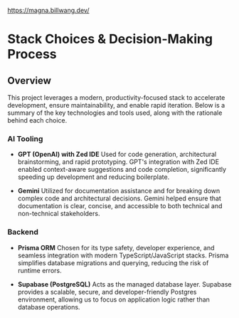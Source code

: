 https://magna.billwang.dev/
# Stack Choices & Decision-Making Process

## Overview

This project leverages a modern, productivity-focused stack to accelerate development, ensure maintainability, and enable rapid iteration. Below is a summary of the key technologies and tools used, along with the rationale behind each choice.

### AI Tooling

- **GPT (OpenAI) with Zed IDE**
  Used for code generation, architectural brainstorming, and rapid prototyping. GPT's integration with Zed IDE enabled context-aware suggestions and code completion, significantly speeding up development and reducing boilerplate.

- **Gemini**
  Utilized for documentation assistance and for breaking down complex code and architectural decisions. Gemini helped ensure that documentation is clear, concise, and accessible to both technical and non-technical stakeholders.

### Backend

- **Prisma ORM**
  Chosen for its type safety, developer experience, and seamless integration with modern TypeScript/JavaScript stacks. Prisma simplifies database migrations and querying, reducing the risk of runtime errors.

- **Supabase (PostgreSQL)**
  Acts as the managed database layer. Supabase provides a scalable, secure, and developer-friendly Postgres environment, allowing us to focus on application logic rather than database operations.
